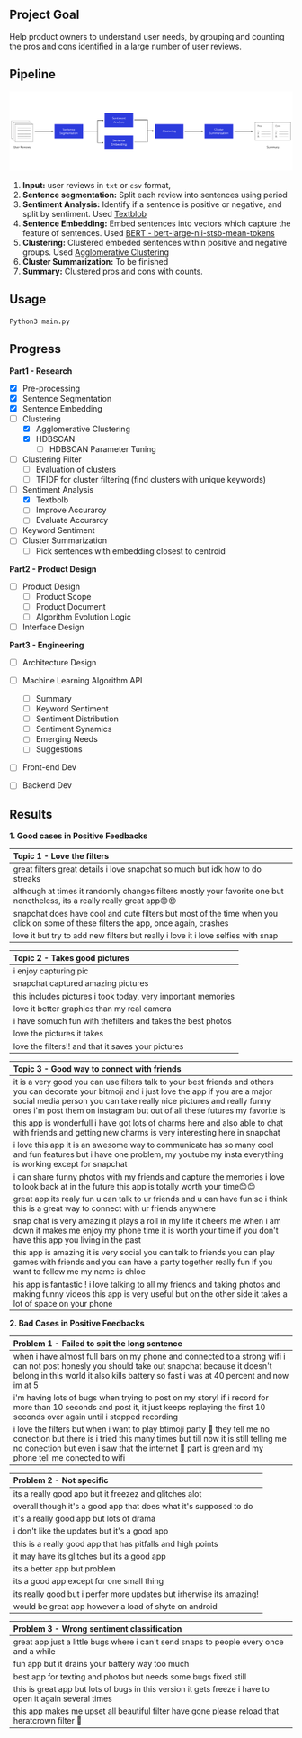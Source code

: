 ## Project Goal

Help product owners to understand user needs, by grouping and counting the pros and cons identified in a large number of user reviews.



## Pipeline

<img src="./assets/pipeline.png" alt="pipeline" style="zoom:100%;" />

1. **Input:** user reviews in `txt` or `csv` format, 
2. **Sentence segmentation:** Split each review into sentences using period
3. **Sentiment Analysis:** Identify if a sentence is positive or negative, and split by sentiment. Used [Textblob](https://textblob.readthedocs.io/en/dev/) 
4. **Sentence Embedding:** Embed sentences into vectors which capture the feature of sentences. Used [BERT - bert-large-nli-stsb-mean-tokens](https://github.com/UKPLab/sentence-transformers)
5. **Clustering:** Clustered embeded sentences within positive and negative groups. Used [Agglomerative Clustering](https://scikit-learn.org/stable/modules/generated/sklearn.cluster.AgglomerativeClustering.html)
6. **Cluster Summarization:** To be finished
7. **Summary:** Clustered pros and cons with counts.



## Usage

```
Python3 main.py
```



## Progress

**Part1 - Research**

* [x] Pre-processing
* [x] Sentence Segmentation
* [x] Sentence Embedding
* [ ] Clustering
  * [x] Agglomerative Clustering
  * [x] HDBSCAN
    * [ ] HDBSCAN Parameter Tuning
* [ ] Clustering Filter
  * [ ] Evaluation of clusters
  * [ ] TFIDF for cluster filtering (find clusters with unique keywords)
* [ ] Sentiment Analysis
  * [x] Textbolb
  * [ ] Improve Accurarcy
  * [ ] Evaluate Accurarcy
* [ ] Keyword Sentiment
* [ ] Cluster Summarization
  * [ ] Pick sentences with embedding closest to centroid

**Part2 - Product Design**

* [ ] Product Design
  * [ ] Product Scope
  * [ ] Product Document
  * [ ] Algorithm Evolution Logic
* [ ] Interface Design

**Part3 - Engineering**

* [ ] Architecture Design
* [ ] Machine Learning Algorithm API
  * [ ] Summary
  * [ ] Keyword Sentiment
  * [ ] Sentiment Distribution
  * [ ] Sentiment Synamics
  * [ ] Emerging Needs
  * [ ] Suggestions
* [ ] Front-end Dev
* [ ] Backend Dev



## Results

**1. Good cases in Positive Feedbacks**

| Topic 1 - Love the filters                                   |
| :----------------------------------------------------------- |
| great filters great details i love snapchat so much but idk how to do streaks |
| although at times it randomly changes filters mostly your favorite one but nonetheless, its a really really great app😊😍 |
| snapchat does have cool and cute filters but most of the time when you click on some of these filters the app, once again, crashes |
| love it but try to add new filters but really i love it i love selfies with snap |

| Topic 2 - Takes good pictures                                |
| :----------------------------------------------------------- |
| i enjoy capturing pic                                        |
| snapchat captured amazing pictures                           |
| this includes pictures i took today, very important memories |
| love it better graphics than my real camera                  |
| i have somuch fun with thefilters and takes the best photos  |
| love the pictures it takes                                   |
| love the filters!! and that it saves your pictures           |

| Topic 3 - Good way to connect with friends                   |
| :----------------------------------------------------------- |
| it is a very good you can use filters talk to your best friends and others you can decorate your bitmoji and i just love the app if you are a major social media person you can take really nice pictures and really funny ones i'm post them on instagram but out of all these futures my favorite is |
| this app is wonderfull i have got lots of charms here and also able to chat with friends and getting new charms is very interesting here in snapchat |
| i love this app it is an awesome way to communicate has so many cool and fun features but i have one problem, my youtube my insta everything is working except for snapchat |
| i can share funny photos with my friends and capture the memories i love to look back at in the future this app is totally worth your time😊😊 |
| great app its realy fun u can talk to ur friends and u can have fun so i think this is a great way to connect with ur friends anywhere |
| snap chat is very amazing it plays a roll in my life it cheers me when i am down it makes me enjoy my phone time it is worth your time if you don't have this app you living in the past |
| this app is amazing it is very social you can talk to friends you can play games with friends and you can have a party together really fun if you want to follow me my name is chloe |
| his app is fantastic ! i love talking to all my friends and taking photos and making funny videos this app is very useful but on the other side it takes a lot of space on your phone |

**2. Bad Cases in Positive Feedbacks**

| Problem 1 - Failed to spit the long sentence                 |
| :----------------------------------------------------------- |
| when i have almost full bars on my phone and connected to a strong wifi i can not post honesly you should take out snapchat because it doesn't belong in this world it also kills battery so fast i was at 40 percent and now im at 5 |
| i'm having lots of bugs when trying to post on my story! if i record for more than 10 seconds and post it, it just keeps replaying the first 10 seconds over again until i stopped recording |
| i love the filters but when i want to play btimoji party 🎉 they tell me no conection but there is i tried this many times but till now it is still telling me no conection but even i saw that the internet 📶 part is green and my phone tell me conected to wifi |

| Problem 2 - Not specific                                     |
| :----------------------------------------------------------- |
| its a really good app but it freezez and glitches alot       |
| overall though it's a good app that does what it's supposed to do |
| it's a really good app but lots of drama                     |
| i don't like the updates but it's a good app                 |
| this is a really good app that has pitfalls and high points  |
| it may have its glitches but its a good app                  |
| its a better app but problem                                 |
| its a good app except for one small thing                    |
| its really good but i perfer more updates but irherwise its amazing! |
| would be great app however a load of shyte on android        |

| Problem 3 - Wrong sentiment classification                   |
| :----------------------------------------------------------- |
| great app just a little bugs where i can't send snaps to people every once and a while |
| fun app but it drains your battery way too much              |
| best app for texting and photos but needs some bugs fixed still |
| this is great app but lots of bugs in this version it gets freeze i have to open it again several times |
| this app makes me upset all beautiful filter have gone please reload that heratcrown filter 🙏 |

